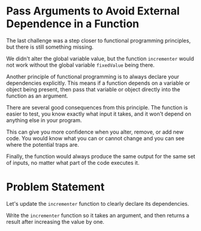 # Pass Arguments to Avoid External Dependence in a Function
The last challenge was a step closer to functional programming principles, but there is still something missing.

We didn't alter the global variable value, but the function ```incrementer``` would not work without the global variable ```fixedValue``` being there.

Another principle of functional programming is to always declare your dependencies explicitly. This means if a function depends on a variable or object being present, then pass that variable or object directly into the function as an argument.

There are several good consequences from this principle. The function is easier to test, you know exactly what input it takes, and it won't depend on anything else in your program.

This can give you more confidence when you alter, remove, or add new code. You would know what you can or cannot change and you can see where the potential traps are.

Finally, the function would always produce the same output for the same set of inputs, no matter what part of the code executes it.

# Problem Statement
Let's update the ```incrementer``` function to clearly declare its dependencies.

Write the ```incrementer``` function so it takes an argument, and then returns a result after increasing the value by one.
